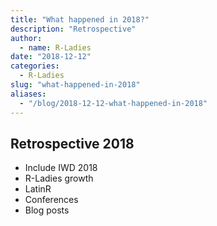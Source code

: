 ```yaml
---
title: "What happened in 2018?"
description: "Retrospective"
author:
  - name: R-Ladies
date: "2018-12-12"
categories:
  - R-Ladies
slug: "what-happened-in-2018"
aliases:
  - "/blog/2018-12-12-what-happened-in-2018"
---
```


## Retrospective 2018

- Include IWD 2018
- R-Ladies growth
- LatinR
- Conferences
- Blog posts
